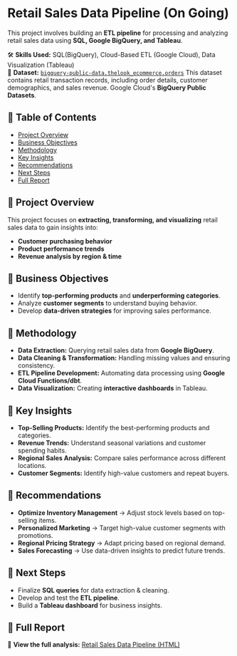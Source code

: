# Retail Sales Data Pipeline (On Going)  
This project involves building an **ETL pipeline** for processing and analyzing retail sales data using **SQL, Google BigQuery, and Tableau**.  

🛠️ **Skills Used:** SQL(BigQuery), Cloud-Based ETL (Google Cloud), Data Visualization (Tableau)  
📌 **Dataset:** [`bigquery-public-data.thelook_ecommerce.orders`](https://console.cloud.google.com/bigquery?p=bigquery-public-data&d=thelook_ecommerce&t=orders&page=table) This dataset contains retail transaction records, including order details, customer demographics, and sales revenue. Google Cloud's **BigQuery Public Datasets**.


## 📌 **Table of Contents**  
- [Project Overview](#project-overview)  
- [Business Objectives](#business-objectives)  
- [Methodology](#methodology)  
- [Key Insights](#key-insights)  
- [Recommendations](#recommendations)  
- [Next Steps](#next-steps)  
- [Full Report](#full-report)  

## 📌 **Project Overview**  
This project focuses on **extracting, transforming, and visualizing** retail sales data to gain insights into:  
- **Customer purchasing behavior**  
- **Product performance trends**  
- **Revenue analysis by region & time**  

## 📌 **Business Objectives**  
- Identify **top-performing products** and **underperforming categories**.  
- Analyze **customer segments** to understand buying behavior.  
- Develop **data-driven strategies** for improving sales performance.  

## 📌 **Methodology**  
- **Data Extraction:** Querying retail sales data from **Google BigQuery**.  
- **Data Cleaning & Transformation:** Handling missing values and ensuring consistency.  
- **ETL Pipeline Development:** Automating data processing using **Google Cloud Functions/dbt**.  
- **Data Visualization:** Creating **interactive dashboards** in Tableau.  

## 📌 **Key Insights**  
- **Top-Selling Products:** Identify the best-performing products and categories.  
- **Revenue Trends:** Understand seasonal variations and customer spending habits.  
- **Regional Sales Analysis:** Compare sales performance across different locations.  
- **Customer Segments:** Identify high-value customers and repeat buyers.  

## 📌 **Recommendations**  
- **Optimize Inventory Management** → Adjust stock levels based on top-selling items.  
- **Personalized Marketing** → Target high-value customer segments with promotions.  
- **Regional Pricing Strategy** → Adapt pricing based on regional demand.  
- **Sales Forecasting** → Use data-driven insights to predict future trends.  

## 📌 **Next Steps**  
- Finalize **SQL queries** for data extraction & cleaning.  
- Develop and test the **ETL pipeline**.  
- Build a **Tableau dashboard** for business insights.  

## 📌 **Full Report**  
📂 **View the full analysis:** [Retail Sales Data Pipeline (HTML)](https://kittimarodriguez.github.io/Capstone/RetailSales.html)  

